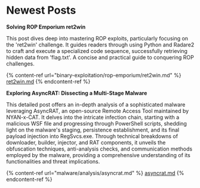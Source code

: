 # Newest Posts

**Solving ROP Emporium ret2win**

This post dives deep into mastering ROP exploits, particularly focusing on the 'ret2win' challenge. It guides readers through using Python and Radare2 to craft and execute a specialized code sequence, successfully retrieving hidden data from 'flag.txt'. A concise and practical guide to conquering ROP challenges.

{% content-ref url="binary-exploitation/rop-emporium/ret2win.md" %}
[ret2win.md](binary-exploitation/rop-emporium/ret2win.md)
{% endcontent-ref %}

**Exploring AsyncRAT: Dissecting a Multi-Stage Malware**

This detailed post offers an in-depth analysis of a sophisticated malware leveraging AsyncRAT, an open-source Remote Access Tool maintained by NYAN-x-CAT. It delves into the intricate infection chain, starting with a malicious WSF file and progressing through PowerShell scripts, shedding light on the malware's staging, persistence establishment, and its final payload injection into RegSvcs.exe. Through technical breakdowns of downloader, builder, injector, and RAT components, it unveils the obfuscation techniques, anti-analysis checks, and communication methods employed by the malware, providing a comprehensive understanding of its functionalities and threat implications.

{% content-ref url="malware/analysis/asyncrat.md" %}
[asyncrat.md](malware/analysis/asyncrat.md)
{% endcontent-ref %}
